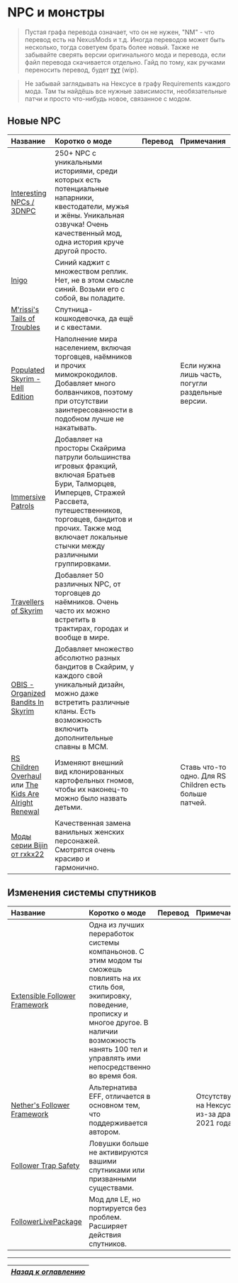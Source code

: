 # NPC и монстры

> Пустая графа перевода означает, что он не нужен, "NM" - что перевод есть на NexusMods и т.д. Иногда переводов может быть несколько, тогда советуем брать более новый. Также не забывайте сверять версии оригинального мода и перевода, если файл перевода скачивается отдельно. Гайд по тому, как ручками переносить перевод, будет [тут](https://youtu.be/dQw4w9WgXcQ) (wip).

> Не забывай заглядывать на Нексусе в графу Requirements каждого мода. Там ты найдёшь все нужные зависимости, необязательные патчи и просто что-нибудь новое, связанное с модом.

## Новые NPC

| Название | Коротко о моде | Перевод | Примечания |
| :------- | :------------- | :------ | :--------- |
| [Interesting NPCs / 3DNPC](https://www.nexusmods.com/skyrimspecialedition/mods/29194) | 250+ NPC с уникальными историями, среди которых есть потенциальные напарники, квестодатели, мужья и жёны. Уникальная озвучка! Очень качественный мод, одна история круче другой просто. | | |
| [Inigo](https://www.nexusmods.com/skyrimspecialedition/mods/1461) | Синий каджит с множеством реплик. Нет, не в этом смысле синий. Возьми его с собой, вы поладите. | | |
| [M'rissi's Tails of Troubles](https://www.nexusmods.com/skyrimspecialedition/mods/9666) | Спутница-кошкодевочка, да ещё и с квестами. | | |
| [Populated Skyrim - Hell Edition](https://www.nexusmods.com/skyrimspecialedition/mods/5017) | Наполнение мира населением, включая торговцев, наёмников и прочих мимокрокодилов. Добавляет много болванчиков, поэтому при отсутствии заинтересованности в подобном лучше не накатывать. | | Если нужна лишь часть, погугли раздельные версии. |
| [Immersive Patrols](https://www.nexusmods.com/skyrimspecialedition/mods/718) | Добавляет на просторы Скайрима патрули большинства игровых фракций, включая Братьев Бури, Талморцев, Имперцев, Стражей Рассвета, путешественников, торговцев, бандитов и прочих. Также мод включает локальные стычки между различными группировками. | | |
| [Тravellers of Skyrim](https://www.nexusmods.com/skyrimspecialedition/mods/1973) | Добавляет 50 различных NPC, от торговцев до наёмников. Очень часто их можно встретить в трактирах, городах и вообще в мире. | | |
| [OBIS - Organized Bandits In Skyrim](https://www.nexusmods.com/skyrimspecialedition/mods/4145) | Добавляет множество абсолютно разных бандитов в Скайрим, у каждого свой уникальный дизайн, можно даже встретить различные кланы. Есть возможность включить дополнительные спавны в МСМ. | | |
| [RS Children Overhaul](https://www.nexusmods.com/skyrimspecialedition/mods/2650) или [The Kids Are Alright Renewal](https://www.nexusmods.com/skyrimspecialedition/mods/48297) | Изменяют внешний вид клонированных картофельных гномов, чтобы их наконец-то можно было назвать детьми. | | Ставь что-то одно. Для RS Children есть больше патчей. |
| [Моды серии Bijin от rxkx22](https://www.nexusmods.com/skyrimspecialedition/users/2650523/?tab=user+files) | Качественная замена ванильных женских персонажей. Смотрятся очень красиво и гармонично. | | |

## Изменения системы спутников

| Название | Коротко о моде | Перевод | Примечания |
| :------- | :------------- | :------ | :--------- |
| [Extensible Follower Framework](https://www.nexusmods.com/skyrimspecialedition/mods/7003) | Одна из лучших переработок системы компаньонов. С этим модом ты сможешь повлиять на их стиль боя, экипировку, поведение, прописку и многое другое. В наличии возможность нанять 100 тел и управлять ими непосредственно во время боя. | | |
| [Nether's Follower Framework](https://www.patreon.com/nethermods) | Альтернатива EFF, отличается в основном тем, что поддерживается автором. | | Отсутствует на Нексусе из-за драмы 2021 года. |
| [Follower Trap Safety](https://www.nexusmods.com/skyrimspecialedition/mods/2755) | Ловушки больше не активируются вашими спутниками или призванными существами. | | |
| [FollowerLivePackage](https://www.nexusmods.com/skyrim/mods/33002) | Мод для LE, но портируется без проблем. Расширяет действия спутников. | | |

------

|[*Назад к оглавлению*](../01_Оглавление.md)|
|:---:|
